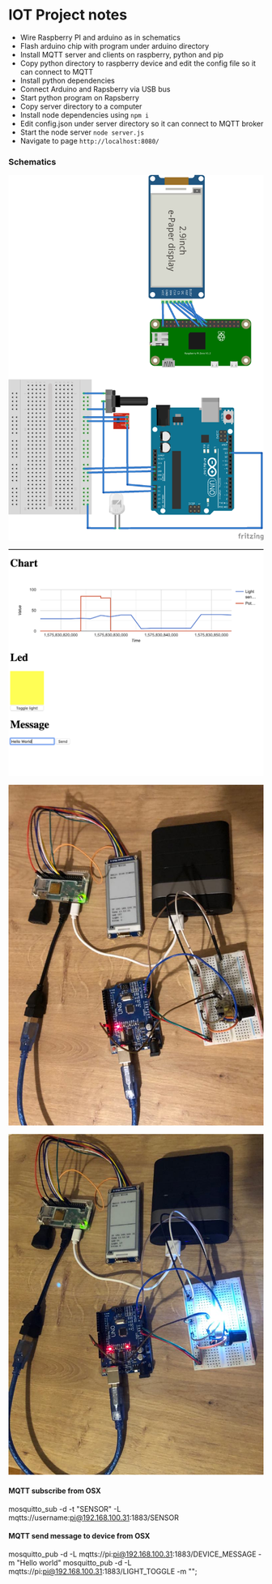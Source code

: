 # IOT Project notes
* Wire Raspberry PI and arduino as in schematics
* Flash arduino chip with program under arduino directory
* Install MQTT server and clients on raspberry, python and pip
* Copy python directory to raspberry device and edit the config file so it can connect to MQTT
* Install python dependencies
* Connect Arduino and Rapsberry via USB bus
* Start python program on Rapsberry
* Copy server directory to a computer
* Install node dependencies using ```npm i```
* Edit config.json under server directory so it can connect to MQTT broker
* Start the node server ```node server.js```
* Navigate to page ```http://localhost:8080/```

### Schematics
![schematics](https://github.com/cosmin-malutan/iot/raw/master/IO_bb.png)

![App screenshot](https://github.com/cosmin-malutan/iot/raw/master/screenshot3.png)

![Device screenshot 1](https://github.com/cosmin-malutan/iot/raw/master/screenshot1.jpg)

![Device screenshot 2](https://github.com/cosmin-malutan/iot/raw/master/screenshot2.jpg)

#### MQTT subscribe from OSX
mosquitto_sub -d -t "SENSOR" -L mqtts://username:pi@192.168.100.31:1883/SENSOR 

#### MQTT send message to device from OSX
mosquitto_pub -d  -L mqtts://pi:pi@192.168.100.31:1883/DEVICE_MESSAGE -m "Hello world"
mosquitto_pub -d  -L mqtts://pi:pi@192.168.100.31:1883/LIGHT_TOGGLE -m "";
